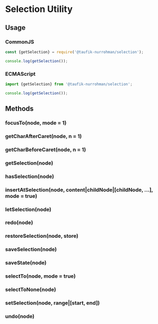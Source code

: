 Selection Utility
=================

Usage
-----

### CommonJS

~~~ js
const {getSelection} = require('@taufik-nurrohman/selection');

console.log(getSelection());
~~~

### ECMAScript

~~~ js
import {getSelection} from '@taufik-nurrohman/selection';

console.log(getSelection());
~~~

Methods
-------

### focusTo(node, mode = 1)

### getCharAfterCaret(node, n = 1)

### getCharBeforeCaret(node, n = 1)

### getSelection(node)

### hasSelection(node)

### insertAtSelection(node, content|childNode|[childNode, ...], mode = true)

### letSelection(node)

### redo(node)

### restoreSelection(node, store)

### saveSelection(node)

### saveState(node)

### selectTo(node, mode = true)

### selectToNone(node)

### setSelection(node, range|[start, end])

### undo(node)
